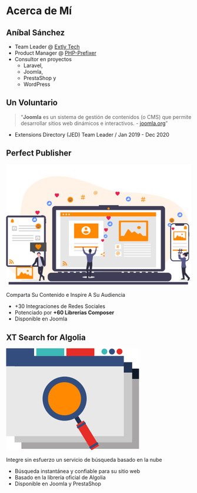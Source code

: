 # Acerca de Mí <!-- .slide: data-background-image="images/05-about-me/PHP-Prefixer.svg" data-background-size="auto 10%" data-background-position="95% 5%" -->


## Aníbal Sánchez <!-- .slide: class="who" data-background-repeat="no-repeat" data-background-image="images/05-about-me/anibal-0612-200.jpg" data-background-size="auto auto" data-background-position="95% 5%" -->

- Team Leader @ [Extly Tech](https://www.extly.com)
- Product Manager @ [PHP-Prefixer](https://php-prefixer.com)
- Consultor en proyectos
  - Laravel,
  - Joomla,
  - PrestaShop y
  - WordPress


## Un Voluntario <!-- .slide: data-background-image="images/05-about-me/joomla_logo.png" data-background-size="auto auto" data-background-position="90% 10%" data-visibility="hidden" -->

<blockquote cite="https://www.joomla.org/">
  &ldquo;<b>Joomla</b> es un sistema de gestión de contenidos (o CMS) que permite desarrollar sitios web dinámicos e interactivos. - <a href="https://www.joomla.org" target="_blank">joomla.org</a>&rdquo;
</blockquote> <!-- .element: class="small" -->

- <!-- .element: class="small" --> Extensions Directory (JED) Team Leader / Jan 2019 - Dec 2020


## Perfect Publisher <!-- .slide: class="who" data-background-repeat="no-repeat" data-background-image="images/05-about-me/extly-logo.svg" data-background-size="12% auto" data-background-position="90% 10%" class="list-small" -->

![Perfect Publisher](images/05-about-me/Perfect-Publisher-product.svg)<!-- .element: class="w-25" -->

Comparta Su Contenido e Inspire A Su Audiencia

- +30 Integraciones de Redes Sociales
- Potenciado por **+60 Librerías Composer**
- Disponible en Joomla


## XT Search for Algolia <!-- .slide: class="who" data-background-repeat="no-repeat" data-background-image="images/05-about-me/extly-logo.svg" data-background-size="12% auto" data-background-position="90% 10%" class="list-small" -->

![XT Search for Algolia](images/05-about-me/xt-search-for-algolia.svg)<!-- .element: class="w-25" -->

Integre sin esfuerzo un servicio de búsqueda basado en la nube

- Búsqueda instantánea y confiable para su sitio web
- Basado en la librería oficial de Algolia
- Disponible en Joomla y PrestaShop

